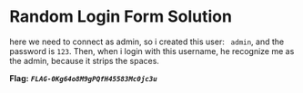 # Random Login Form Solution

here we need to connect as admin, so i created this user: ` admin`, and the password is `123`. 
Then, when i login with this username, he recognize me as the admin, because it strips the spaces.

**Flag:** ***`FLAG-0Kg64o8M9gPQfH45583Mc0jc3u`***
